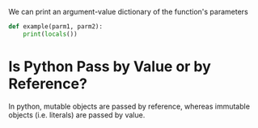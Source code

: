 We can print an argument-value dictionary of the function's parameters
```python
def example(parm1, parm2):
	print(locals())
```

# Is Python Pass by Value or by Reference?
In python, mutable objects are passed by reference, whereas immutable objects (i.e. literals) are passed by value.